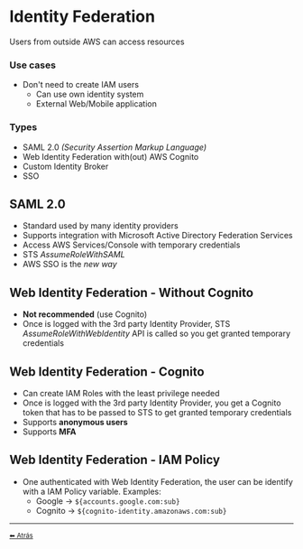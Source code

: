 # Identity Federation

Users from outside AWS can access resources

### Use cases
* Don't need to create IAM users
  * Can use own identity system
  * External Web/Mobile application

### Types
* SAML 2.0 *(Security Assertion Markup Language)*
* Web Identity Federation with(out) AWS Cognito
* Custom Identity Broker
* SSO

## SAML 2.0
* Standard used by many identity providers
* Supports integration with Microsoft Active Directory Federation Services
* Access AWS Services/Console with temporary credentials
* STS *AssumeRoleWithSAML*
* AWS SSO is the *new way*

## Web Identity Federation - Without Cognito
* **Not recommended** (use Cognito)
* Once is logged with the 3rd party Identity Provider, STS *AssumeRoleWithWebIdentity* API is called so you get granted temporary credentials

## Web Identity Federation - Cognito
* Can create IAM Roles with the least privilege needed
* Once is logged with the 3rd party Identity Provider, you get a Cognito token that has to be passed to STS to get granted temporary credentials
* Supports **anonymous users**
* Supports **MFA**

## Web Identity Federation - IAM Policy
* One authenticated with Web Identity Federation, the user can be identify with a IAM Policy variable. Examples:
  * Google -> `${accounts.google.com:sub}`
  * Cognito -> `${cognito-identity.amazonaws.com:sub}`

---

[<small>⬅ Atrás</small>](./index.md)